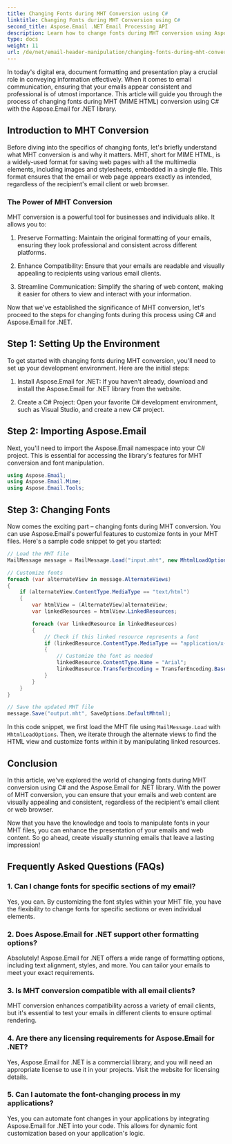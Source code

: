 ```yaml
---
title: Changing Fonts during MHT Conversion using C#
linktitle: Changing Fonts during MHT Conversion using C#
second_title: Aspose.Email .NET Email Processing API
description: Learn how to change fonts during MHT conversion using Aspose.Email for .NET. Step-by-step guide with source code. Perfect for email archiving and document management.
type: docs
weight: 11
url: /de/net/email-header-manipulation/changing-fonts-during-mht-conversion-using-csharp/
---
```


In today's digital era, document formatting and presentation play a crucial role in conveying information effectively. When it comes to email communication, ensuring that your emails appear consistent and professional is of utmost importance. This article will guide you through the process of changing fonts during MHT (MIME HTML) conversion using C# with the Aspose.Email for .NET library.

## Introduction to MHT Conversion

Before diving into the specifics of changing fonts, let's briefly understand what MHT conversion is and why it matters. MHT, short for MIME HTML, is a widely-used format for saving web pages with all the multimedia elements, including images and stylesheets, embedded in a single file. This format ensures that the email or web page appears exactly as intended, regardless of the recipient's email client or web browser.

### The Power of MHT Conversion

MHT conversion is a powerful tool for businesses and individuals alike. It allows you to:

1. Preserve Formatting: Maintain the original formatting of your emails, ensuring they look professional and consistent across different platforms.

2. Enhance Compatibility: Ensure that your emails are readable and visually appealing to recipients using various email clients.

3. Streamline Communication: Simplify the sharing of web content, making it easier for others to view and interact with your information.

Now that we've established the significance of MHT conversion, let's proceed to the steps for changing fonts during this process using C# and Aspose.Email for .NET.

## Step 1: Setting Up the Environment

To get started with changing fonts during MHT conversion, you'll need to set up your development environment. Here are the initial steps:

1. Install Aspose.Email for .NET: If you haven't already, download and install the Aspose.Email for .NET library from the website.

2. Create a C# Project: Open your favorite C# development environment, such as Visual Studio, and create a new C# project.

## Step 2: Importing Aspose.Email

Next, you'll need to import the Aspose.Email namespace into your C# project. This is essential for accessing the library's features for MHT conversion and font manipulation.

```csharp
using Aspose.Email;
using Aspose.Email.Mime;
using Aspose.Email.Tools;
```

## Step 3: Changing Fonts

Now comes the exciting part – changing fonts during MHT conversion. You can use Aspose.Email's powerful features to customize fonts in your MHT files. Here's a sample code snippet to get you started:

```csharp
// Load the MHT file
MailMessage message = MailMessage.Load("input.mht", new MhtmlLoadOptions());

// Customize fonts
foreach (var alternateView in message.AlternateViews)
{
    if (alternateView.ContentType.MediaType == "text/html")
    {
        var htmlView = (AlternateView)alternateView;
        var linkedResources = htmlView.LinkedResources;

        foreach (var linkedResource in linkedResources)
        {
            // Check if this linked resource represents a font
            if (linkedResource.ContentType.MediaType == "application/x-font-ttf")
            {
                // Customize the font as needed
                linkedResource.ContentType.Name = "Arial";
                linkedResource.TransferEncoding = TransferEncoding.Base64;
            }
        }
    }
}

// Save the updated MHT file
message.Save("output.mht", SaveOptions.DefaultMhtml);
```

In this code snippet, we first load the MHT file using `MailMessage.Load` with `MhtmlLoadOptions`. Then, we iterate through the alternate views to find the HTML view and customize fonts within it by manipulating linked resources.

## Conclusion

In this article, we've explored the world of changing fonts during MHT conversion using C# and the Aspose.Email for .NET library. With the power of MHT conversion, you can ensure that your emails and web content are visually appealing and consistent, regardless of the recipient's email client or web browser.

Now that you have the knowledge and tools to manipulate fonts in your MHT files, you can enhance the presentation of your emails and web content. So go ahead, create visually stunning emails that leave a lasting impression!

## Frequently Asked Questions (FAQs)

### 1. Can I change fonts for specific sections of my email?

   Yes, you can. By customizing the font styles within your MHT file, you have the flexibility to change fonts for specific sections or even individual elements.

### 2. Does Aspose.Email for .NET support other formatting options?

   Absolutely! Aspose.Email for .NET offers a wide range of formatting options, including text alignment, styles, and more. You can tailor your emails to meet your exact requirements.

### 3. Is MHT conversion compatible with all email clients?

   MHT conversion enhances compatibility across a variety of email clients, but it's essential to test your emails in different clients to ensure optimal rendering.

### 4. Are there any licensing requirements for Aspose.Email for .NET?

   Yes, Aspose.Email for .NET is a commercial library, and you will need an appropriate license to use it in your projects. Visit the website for licensing details.

### 5. Can I automate the font-changing process in my applications?

   Yes, you can automate font changes in your applications by integrating Aspose.Email for .NET into your code. This allows for dynamic font customization based on your application's logic.
